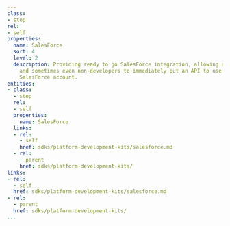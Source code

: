 ```yaml
---
class:
- stop
rel:
- self
properties:
  name: SalesForce
  sort: 4
  level: 2
  description: Providing ready to go SalesForce integration, allowing developers,
    and sometimes even non-developers to immediately put an API to use through their
    SalesForce account.
entities:
- class:
  - stop
  rel:
  - self
  properties:
    name: SalesForce
  links:
  - rel:
    - self
    href: sdks/platform-development-kits/salesforce.md
  - rel:
    - parent
    href: sdks/platform-development-kits/
links:
- rel:
  - self
  href: sdks/platform-development-kits/salesforce.md
- rel:
  - parent
  href: sdks/platform-development-kits/
...
```

